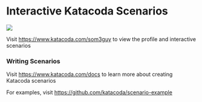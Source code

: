 # Interactive Katacoda Scenarios

[![](http://shields.katacoda.com/katacoda/som3guy/count.svg)](https://www.katacoda.com/som3guy "Get your profile on Katacoda.com")

Visit https://www.katacoda.com/som3guy to view the profile and interactive scenarios

### Writing Scenarios
Visit https://www.katacoda.com/docs to learn more about creating Katacoda scenarios

For examples, visit https://github.com/katacoda/scenario-example
